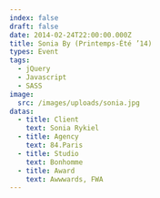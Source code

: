 ```yaml
---
index: false
draft: false
date: 2014-02-24T22:00:00.000Z
title: Sonia By (Printemps-Été ’14)
types: Event
tags:
  - jQuery
  - Javascript
  - SASS
image:
  src: /images/uploads/sonia.jpg
datas:
  - title: Client
    text: Sonia Rykiel
  - title: Agency
    text: 84.Paris
  - title: Studio
    text: Bonhomme
  - title: Award
    text: Awwwards, FWA
---
```

